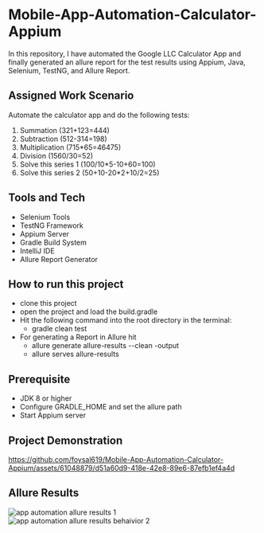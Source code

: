 # Mobile-App-Automation-Calculator-Appium
In this repository, I have automated the Google LLC Calculator App and finally generated an allure report for the test results using Appium, Java, Selenium, TestNG, and Allure Report.

## Assigned Work Scenario
Automate the calculator app and do the following tests:
1. Summation (321+123=444)
2. Subtraction (512-314=198)
3. Multiplication (715*65=46475)
4. Division (1560/30=52)
5. Solve this series 1 (100/10*5-10+60=100)
6. Solve this series 2 (50+10-20*2+10/2=25)  

## Tools and Tech
- Selenium Tools
- TestNG Framework
- Appium Server
- Gradle Build System
- IntelliJ IDE 
- Allure Report Generator


## How to run this project
- clone this project
- open the project and load the build.gradle
- Hit the following command into the root directory in the terminal:
  - gradle clean test
- For generating a Report in Allure hit
  - allure generate allure-results --clean -output
  - allure serves allure-results        
 

## Prerequisite
- JDK 8 or higher
- Configure GRADLE_HOME and set the allure path
- Start Appium server

## Project Demonstration
https://github.com/foysal619/Mobile-App-Automation-Calculator-Appium/assets/61048879/d51a60d9-418e-42e8-89e6-87efb1ef4a4d

## Allure Results
![app automation allure results 1](https://github.com/foysal619/Mobile-App-Automation-Calculator-Appium/assets/61048879/51f35b1a-b827-42ce-9c7c-0dadb1a72e3b)
![app automation allure results behaivior 2](https://github.com/foysal619/Mobile-App-Automation-Calculator-Appium/assets/61048879/cc00b235-8b08-48ad-9a92-619017ea5d3e)




